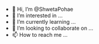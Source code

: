 - 👋 Hi, I’m @ShwetaPohae
- 👀 I’m interested in ...
- 🌱 I’m currently learning ...
- 💞️ I’m looking to collaborate on ...
- 📫 How to reach me ...

<!---
ShwetaPohae/ShwetaPohae is a ✨ special ✨ repository because its `README.md` (this file) appears on your GitHub profile.
You can click the Preview link to take a look at your changes.
--->
